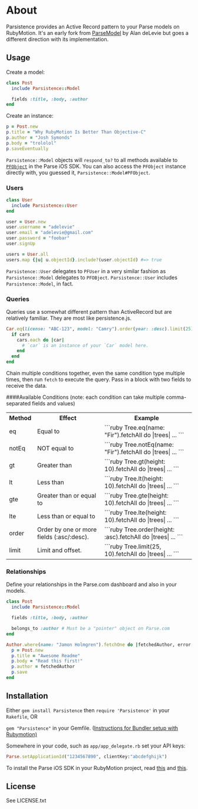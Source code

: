 # About

Parsistence provides an Active Record pattern to your Parse models on RubyMotion. 
It's an early fork from [ParseModel](https://github.com/adelevie/ParseModel) by
Alan deLevie but goes a different direction with its implementation.

## Usage

Create a model:

```ruby
class Post
  include Parsistence::Model

  fields :title, :body, :author
end
```

Create an instance:

```ruby
p = Post.new
p.title = "Why RubyMotion Is Better Than Objective-C"
p.author = "Josh Symonds"
p.body = "trololol"
p.saveEventually
```

`Parsistence::Model` objects will `respond_to?` to all methods available to [`PFObject`](https://parse.com/docs/ios/api/Classes/PFObject.html) in the Parse iOS SDK. You can also access the `PFObject` instance directly with, you guessed it, `Parsistence::Model#PFObject`.

### Users

```ruby
class User
  include Parsistence::User
end

user = User.new
user.username = "adelevie"
user.email = "adelevie@gmail.com"
user.password = "foobar"
user.signUp

users = User.all
users.map {|u| u.objectId}.include?(user.objectId) #=> true
```

`Parsistence::User` delegates to `PFUser` in a very similar fashion as `Parsistence::Model` delegates to `PFOBject`. `Parsistence::User` includes `Parsistence::Model`, in fact.

### Queries

Queries use a somewhat different pattern than ActiveRecord but are relatively familiar. They are most like persistence.js.

```ruby
Car.eq(license: "ABC-123", model: "Camry").order(year: :desc).limit(25).fetchAll do |cars, error|
  if cars
    cars.each do |car|
      # `car` is an instance of your `Car` model here.
    end
  end
end
```

Chain multiple conditions together, even the same condition type multiple times, then run `fetch` to execute the query. Pass in a block with two fields to receive the data.

####Available Conditions
(note: each condition can take multiple comma-separated fields and values)

<table>
  <tr>
    <th>Method</th>
    <th>Effect</th>
    <th>Example</th>
  </tr>

  <tr>
    <td>eq</td>
    <td>Equal to</td>
    <td>
      ```ruby
        Tree.eq(name: "Fir").fetchAll do |trees|
          ...
      ```
    </td>
  </tr>

  <tr>
    <td>notEq</td>
    <td>NOT equal to</td>
    <td>
      ```ruby
        Tree.notEq(name: "Fir").fetchAll do |trees|
          ...
      ```
    </td>
  </tr>

  <tr>
    <td>gt</td>
    <td>Greater than</td>
    <td>
      ```ruby
        Tree.gt(height: 10).fetchAll do |trees|
          ...
      ```
    </td>
  </tr>

  <tr>
    <td>lt</td>
    <td>Less than</td>
    <td>
      ```ruby
        Tree.lt(height: 10).fetchAll do |trees|
          ...
      ```
    </td>
  </tr>

  <tr>
    <td>gte</td>
    <td>Greater than or equal to</td>
    <td>
      ```ruby
        Tree.gte(height: 10).fetchAll do |trees|
          ...
      ```
    </td>
  </tr>

  <tr>
    <td>lte</td>
    <td>Less than or equal to</td>
    <td>
      ```ruby
        Tree.lte(height: 10).fetchAll do |trees|
          ...
      ```
    </td>
  </tr>

  <tr>
    <td>order</td>
    <td>Order by one or more fields (:asc/:desc).</td>
    <td>
      ```ruby
        Tree.order(height: :asc).fetchAll do |trees|
          ...
      ```
    </td>
  </tr>

  <tr>
    <td>limit</td>
    <td>Limit and offset.</td>
    <td>
      ```ruby
        Tree.limit(25, 10).fetchAll do |trees|
          ...
      ```
    </td>
  </tr>
</table>

### Relationships

Define your relationships in the Parse.com dashboard and also in your models.

```ruby
class Post
  include Parsistence::Model

  fields :title, :body, :author

  belongs_to :author # Must be a "pointer" object on Parse.com
end

Author.where(name: "Jamon Holmgren").fetchOne do |fetchedAuthor, error|
  p = Post.new
  p.title = "Awesome Readme"
  p.body = "Read this first!"
  p.author = fetchedAuthor
  p.save
end
```


## Installation

Either `gem install Parsistence` then `require 'Parsistence'` in your `Rakefile`, OR

`gem "Parsistence"` in your Gemfile. ([Instructions for Bundler setup with Rubymotion)](http://thunderboltlabs.com/posts/using-bundler-with-rubymotion)

Somewhere in your code, such as `app/app_delegate.rb` set your API keys:

```ruby
Parse.setApplicationId("1234567890", clientKey:"abcdefghijk")
```

To install the Parse iOS SDK in your RubyMotion project, read [this](http://www.rubymotion.com/developer-center/guides/project-management/#_using_3rd_party_libraries) and  [this](http://stackoverflow.com/a/10453895/94154).

## License

See LICENSE.txt